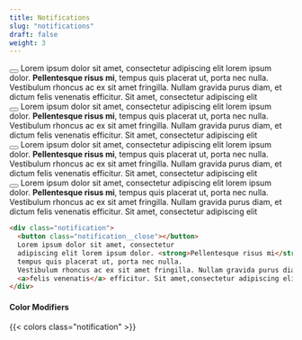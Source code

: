 ```yaml
---
title: Notifications
slug: "notifications"
draft: false
weight: 3
---
```


<div class="notification">
  <button class="notification__close"></button>
  Lorem ipsum dolor sit amet, consectetur
  adipiscing elit lorem ipsum dolor. <strong>Pellentesque risus mi</strong>, tempus quis placerat ut, porta nec nulla. Vestibulum rhoncus ac ex sit amet fringilla. Nullam gravida purus diam, et dictum <a>felis venenatis</a> efficitur. Sit amet,
  consectetur adipiscing elit
</div>

<div class="notification notification--warning">
  <button class="notification__close"></button>
  Lorem ipsum dolor sit amet, consectetur
  adipiscing elit lorem ipsum dolor. <strong>Pellentesque risus mi</strong>, tempus quis placerat ut, porta nec nulla. Vestibulum rhoncus ac ex sit amet fringilla. Nullam gravida purus diam, et dictum <a>felis venenatis</a> efficitur. Sit amet,
  consectetur adipiscing elit
</div>
<div class="notification notification--danger">
  <button class="notification__close"></button>
  Lorem ipsum dolor sit amet, consectetur
  adipiscing elit lorem ipsum dolor. <strong>Pellentesque risus mi</strong>, tempus quis placerat ut, porta nec nulla. Vestibulum rhoncus ac ex sit amet fringilla. Nullam gravida purus diam, et dictum <a>felis venenatis</a> efficitur. Sit amet,
  consectetur adipiscing elit
</div>
<div class="notification notification--success">
  <button class="notification__close"></button>
  Lorem ipsum dolor sit amet, consectetur
  adipiscing elit lorem ipsum dolor. <strong>Pellentesque risus mi</strong>, tempus quis placerat ut, porta nec nulla. Vestibulum rhoncus ac ex sit amet fringilla. Nullam gravida purus diam, et dictum <a>felis venenatis</a> efficitur. Sit amet,
  consectetur adipiscing elit
</div>

```html
<div class="notification">
  <button class="notification__close"></button>
  Lorem ipsum dolor sit amet, consectetur
  adipiscing elit lorem ipsum dolor. <strong>Pellentesque risus mi</strong>,
  tempus quis placerat ut, porta nec nulla.
  Vestibulum rhoncus ac ex sit amet fringilla. Nullam gravida purus diam, et dictum
  <a>felis venenatis</a> efficitur. Sit amet,consectetur adipiscing elit
</div>
```

<section>
<h4>Color Modifiers</h4>
{{< colors class="notification" >}}
</section>
